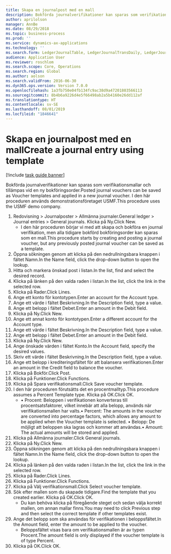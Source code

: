 ```yaml
---
title: Skapa en journalpost med en mall
description: Bokförda journalverifikationer kan sparas som verifikationsmallar och tillämpas vid en ny bokföringsorder.
author: aprilolson
manager: AnnBe
ms.date: 08/29/2018
ms.topic: business-process
ms.prod: ''
ms.service: dynamics-ax-applications
ms.technology: ''
ms.search.form: LedgerJournalTable, LedgerJournalTransDaily, LedgerJournalTransVoucherTemplate
audience: Application User
ms.reviewer: roschlom
ms.search.scope: Core, Operations
ms.search.region: Global
ms.author: aolson
ms.search.validFrom: 2016-06-30
ms.dyn365.ops.version: Version 7.0.0
ms.openlocfilehash: 1a3fb750e04fb134fc9ac38d9a47201803566113
ms.sourcegitcommit: 8b4b6a9226d4e5f66498ab2a5b4160e26dd112af
ms.translationtype: HT
ms.contentlocale: sv-SE
ms.lasthandoff: 08/01/2019
ms.locfileid: "1846641"
---
```

# <a name="create-a-journal-entry-using-template"></a><span data-ttu-id="4679a-103">Skapa en journalpost med en mall</span><span class="sxs-lookup"><span data-stu-id="4679a-103">Create a journal entry using template</span></span>

[!include [task guide banner](../../includes/task-guide-banner.md)]

<span data-ttu-id="4679a-104">Bokförda journalverifikationer kan sparas som verifikationsmallar och tillämpas vid en ny bokföringsorder.</span><span class="sxs-lookup"><span data-stu-id="4679a-104">Posted journal vouchers can be saved as Voucher templates and applied in a new journal voucher.</span></span> <span data-ttu-id="4679a-105">I den här proceduren används demonstrationsföretaget USMF.</span><span class="sxs-lookup"><span data-stu-id="4679a-105">This procedure uses the USMF demo company.</span></span>

1. <span data-ttu-id="4679a-106">Redovisning > Journalposter > Allmänna journaler.</span><span class="sxs-lookup"><span data-stu-id="4679a-106">General ledger > Journal entries > General journals.</span></span> <span data-ttu-id="4679a-107">Klicka på Ny.</span><span class="sxs-lookup"><span data-stu-id="4679a-107">Click New.</span></span>
    * <span data-ttu-id="4679a-108">I den här proceduren börjar vi med att skapa och bokföra en journal verifikation, men alla tidigare bokförd bokföringsorder kan sparas som en mall.</span><span class="sxs-lookup"><span data-stu-id="4679a-108">This procedure starts by creating and posting a journal voucher, but any previously posted journal voucher can be saved as a template.</span></span>  
2. <span data-ttu-id="4679a-109">Öppna sökningen genom att klicka på den nedrullningsbara knappen i fältet Namn.</span><span class="sxs-lookup"><span data-stu-id="4679a-109">In the Name field, click the drop-down button to open the lookup.</span></span>
3. <span data-ttu-id="4679a-110">Hitta och markera önskad post i listan.</span><span class="sxs-lookup"><span data-stu-id="4679a-110">In the list, find and select the desired record.</span></span>
4. <span data-ttu-id="4679a-111">Klicka på länken på den valda raden i listan.</span><span class="sxs-lookup"><span data-stu-id="4679a-111">In the list, click the link in the selected row.</span></span>
5. <span data-ttu-id="4679a-112">Klicka på Rader.</span><span class="sxs-lookup"><span data-stu-id="4679a-112">Click Lines.</span></span>
6. <span data-ttu-id="4679a-113">Ange ett konto för kontotypen.</span><span class="sxs-lookup"><span data-stu-id="4679a-113">Enter an account for the Account type.</span></span>
7. <span data-ttu-id="4679a-114">Ange ett värde i fältet Beskrivning.</span><span class="sxs-lookup"><span data-stu-id="4679a-114">In the Description field, type a value.</span></span>
8. <span data-ttu-id="4679a-115">Ange ett belopp i fältet Debet.</span><span class="sxs-lookup"><span data-stu-id="4679a-115">Enter an amount in the Debit field.</span></span>
9. <span data-ttu-id="4679a-116">Klicka på Ny.</span><span class="sxs-lookup"><span data-stu-id="4679a-116">Click New.</span></span>
10. <span data-ttu-id="4679a-117">Ange ett annat konto för kontotypen.</span><span class="sxs-lookup"><span data-stu-id="4679a-117">Enter a different account for the Account type.</span></span>
11. <span data-ttu-id="4679a-118">Ange ett värde i fältet Beskrivning.</span><span class="sxs-lookup"><span data-stu-id="4679a-118">In the Description field, type a value.</span></span>
12. <span data-ttu-id="4679a-119">Ange ett belopp i fältet Debet.</span><span class="sxs-lookup"><span data-stu-id="4679a-119">Enter an amount in the Debit field.</span></span>
13. <span data-ttu-id="4679a-120">Klicka på Ny.</span><span class="sxs-lookup"><span data-stu-id="4679a-120">Click New.</span></span>
14. <span data-ttu-id="4679a-121">Ange önskade värden i fältet Konto.</span><span class="sxs-lookup"><span data-stu-id="4679a-121">In the Account field, specify the desired values.</span></span>
15. <span data-ttu-id="4679a-122">Skriv ett värde i fältet Beskrivning.</span><span class="sxs-lookup"><span data-stu-id="4679a-122">In the Description field, type a value.</span></span>
16. <span data-ttu-id="4679a-123">Ange ett belopp i krediteringsfältet för att balansera verifikationen.</span><span class="sxs-lookup"><span data-stu-id="4679a-123">Enter an amount in the Credit field to balance the voucher.</span></span>
17. <span data-ttu-id="4679a-124">Klicka på Bokför.</span><span class="sxs-lookup"><span data-stu-id="4679a-124">Click Post.</span></span>
18. <span data-ttu-id="4679a-125">Klicka på Funktioner.</span><span class="sxs-lookup"><span data-stu-id="4679a-125">Click Functions.</span></span>
19. <span data-ttu-id="4679a-126">Klicka på Spara verifikationsmall.</span><span class="sxs-lookup"><span data-stu-id="4679a-126">Click Save voucher template.</span></span>
20. <span data-ttu-id="4679a-127">I den här proceduren förutsätts det en procentmalltyp.</span><span class="sxs-lookup"><span data-stu-id="4679a-127">This procedure assumes a Percent Template type.</span></span> <span data-ttu-id="4679a-128">Klicka på OK.</span><span class="sxs-lookup"><span data-stu-id="4679a-128">Click OK.</span></span>
    * <span data-ttu-id="4679a-129">• Procent: Beloppen i verifikationen konverteras till procentsatsfaktorer, vilket innebär att alla belopp, används när verifikationsmallen har valts.</span><span class="sxs-lookup"><span data-stu-id="4679a-129">• Percent: The amounts in the voucher are converted into percentage factors, which allows any amount to be applied when the Voucher template is selected.</span></span>  <span data-ttu-id="4679a-130">• Belopp: De möjligt att beloppen ska lagras och kommer att användas.</span><span class="sxs-lookup"><span data-stu-id="4679a-130">• Amount: The actual amounts will be stored and applied.</span></span>  
21. <span data-ttu-id="4679a-131">Klicka på Allmänna journaler.</span><span class="sxs-lookup"><span data-stu-id="4679a-131">Click General journals.</span></span>
22. <span data-ttu-id="4679a-132">Klicka på Ny.</span><span class="sxs-lookup"><span data-stu-id="4679a-132">Click New.</span></span>
23. <span data-ttu-id="4679a-133">Öppna sökningen genom att klicka på den nedrullningsbara knappen i fältet Namn.</span><span class="sxs-lookup"><span data-stu-id="4679a-133">In the Name field, click the drop-down button to open the lookup.</span></span>
24. <span data-ttu-id="4679a-134">Klicka på länken på den valda raden i listan.</span><span class="sxs-lookup"><span data-stu-id="4679a-134">In the list, click the link in the selected row.</span></span>
25. <span data-ttu-id="4679a-135">Klicka på Rader.</span><span class="sxs-lookup"><span data-stu-id="4679a-135">Click Lines.</span></span>
26. <span data-ttu-id="4679a-136">Klicka på Funktioner.</span><span class="sxs-lookup"><span data-stu-id="4679a-136">Click Functions.</span></span>
27. <span data-ttu-id="4679a-137">Klicka på Välj verifikationsmall.</span><span class="sxs-lookup"><span data-stu-id="4679a-137">Click Select voucher template.</span></span>
28. <span data-ttu-id="4679a-138">Sök efter mallen som du skapade tidigare.</span><span class="sxs-lookup"><span data-stu-id="4679a-138">Find the template that you created earlier.</span></span> <span data-ttu-id="4679a-139">Klicka på OK.</span><span class="sxs-lookup"><span data-stu-id="4679a-139">Click OK.</span></span>
    * <span data-ttu-id="4679a-140">Du kan behöva klicka på föregående steget och sedan välja korrekt mallen, om annan mallar finns.</span><span class="sxs-lookup"><span data-stu-id="4679a-140">You may need to click Previous step and then select the correct template if other templates exist.</span></span>  
29. <span data-ttu-id="4679a-141">Ange det belopp som ska användas för verifikationen i beloppsfältet.</span><span class="sxs-lookup"><span data-stu-id="4679a-141">In the Amount field, enter the amount to be applied to the voucher.</span></span>
    * <span data-ttu-id="4679a-142">Beloppsfältet visas bara om verifikationsmallen är av typen Procent.</span><span class="sxs-lookup"><span data-stu-id="4679a-142">The amount field is only displayed if the voucher template is of type Percent.</span></span>  
30. <span data-ttu-id="4679a-143">Klicka på OK.</span><span class="sxs-lookup"><span data-stu-id="4679a-143">Click OK.</span></span>

